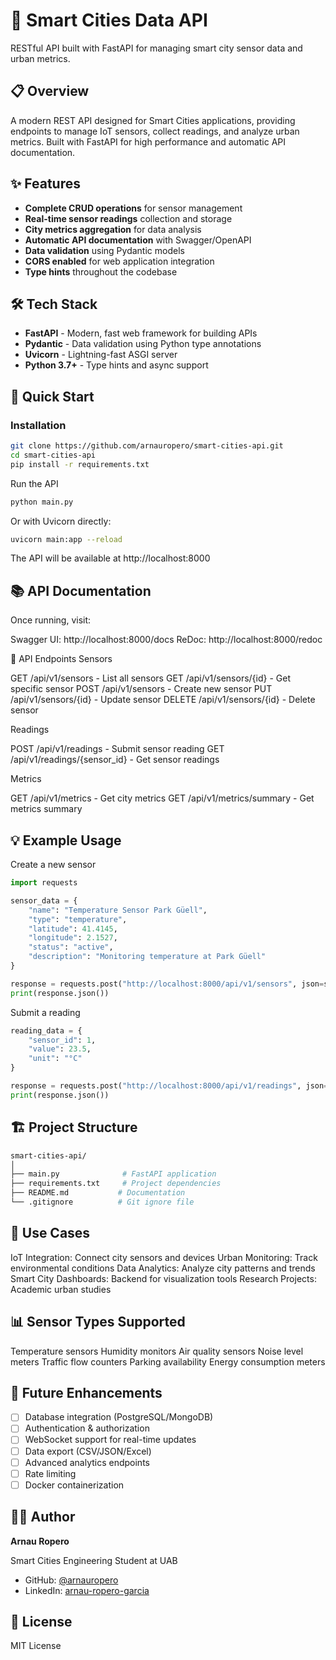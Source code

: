 # 🚀 Smart Cities Data API

RESTful API built with FastAPI for managing smart city sensor data and urban metrics.

## 📋 Overview

A modern REST API designed for Smart Cities applications, providing endpoints to manage IoT sensors, collect readings, and analyze urban metrics. Built with FastAPI for high performance and automatic API documentation.

## ✨ Features

- **Complete CRUD operations** for sensor management
- **Real-time sensor readings** collection and storage
- **City metrics aggregation** for data analysis
- **Automatic API documentation** with Swagger/OpenAPI
- **Data validation** using Pydantic models
- **CORS enabled** for web application integration
- **Type hints** throughout the codebase

## 🛠️ Tech Stack

- **FastAPI** - Modern, fast web framework for building APIs
- **Pydantic** - Data validation using Python type annotations
- **Uvicorn** - Lightning-fast ASGI server
- **Python 3.7+** - Type hints and async support

## 🚀 Quick Start

### Installation
```bash
git clone https://github.com/arnauropero/smart-cities-api.git
cd smart-cities-api
pip install -r requirements.txt
```
Run the API
```bash
python main.py
```
Or with Uvicorn directly:
```bash
uvicorn main:app --reload
```
The API will be available at http://localhost:8000

## 📚 API Documentation
Once running, visit:

Swagger UI: http://localhost:8000/docs
ReDoc: http://localhost:8000/redoc

🔌 API Endpoints
Sensors

GET /api/v1/sensors - List all sensors
GET /api/v1/sensors/{id} - Get specific sensor
POST /api/v1/sensors - Create new sensor
PUT /api/v1/sensors/{id} - Update sensor
DELETE /api/v1/sensors/{id} - Delete sensor

Readings

POST /api/v1/readings - Submit sensor reading
GET /api/v1/readings/{sensor_id} - Get sensor readings

Metrics

GET /api/v1/metrics - Get city metrics
GET /api/v1/metrics/summary - Get metrics summary

## 💡 Example Usage
Create a new sensor
```python
import requests

sensor_data = {
    "name": "Temperature Sensor Park Güell",
    "type": "temperature",
    "latitude": 41.4145,
    "longitude": 2.1527,
    "status": "active",
    "description": "Monitoring temperature at Park Güell"
}

response = requests.post("http://localhost:8000/api/v1/sensors", json=sensor_data)
print(response.json())
```
Submit a reading
```python
reading_data = {
    "sensor_id": 1,
    "value": 23.5,
    "unit": "°C"
}

response = requests.post("http://localhost:8000/api/v1/readings", json=reading_data)
print(response.json())
```

## 🏗️ Project Structure
```bash
smart-cities-api/
│
├── main.py              # FastAPI application
├── requirements.txt     # Project dependencies
├── README.md           # Documentation
└── .gitignore          # Git ignore file
```

## 🎯 Use Cases

IoT Integration: Connect city sensors and devices
Urban Monitoring: Track environmental conditions
Data Analytics: Analyze city patterns and trends
Smart City Dashboards: Backend for visualization tools
Research Projects: Academic urban studies

## 📊 Sensor Types Supported

Temperature sensors
Humidity monitors
Air quality sensors
Noise level meters
Traffic flow counters
Parking availability
Energy consumption meters

## 🔮 Future Enhancements

- [ ] Database integration (PostgreSQL/MongoDB)
- [ ] Authentication & authorization
- [ ] WebSocket support for real-time updates
- [ ] Data export (CSV/JSON/Excel)
- [ ] Advanced analytics endpoints
- [ ] Rate limiting
- [ ] Docker containerization

## 👨‍💻 Author
**Arnau Ropero**

Smart Cities Engineering Student at UAB
- GitHub: [@arnauropero](https://github.com/arnauropero)
- LinkedIn: [arnau-ropero-garcia](https://linkedin.com/in/arnau-ropero-garcia)

## 📝 License
MIT License


